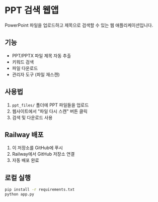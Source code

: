 # PPT 검색 웹앱

PowerPoint 파일을 업로드하고 제목으로 검색할 수 있는 웹 애플리케이션입니다.

## 기능
- PPT/PPTX 파일 제목 자동 추출
- 키워드 검색
- 파일 다운로드
- 관리자 도구 (파일 재스캔)

## 사용법
1. `ppt_files/` 폴더에 PPT 파일들을 업로드
2. 웹사이트에서 "파일 다시 스캔" 버튼 클릭
3. 검색 및 다운로드 사용

## Railway 배포
1. 이 저장소를 GitHub에 푸시
2. Railway에서 GitHub 저장소 연결
3. 자동 배포 완료

## 로컬 실행
```bash
pip install -r requirements.txt
python app.py
```